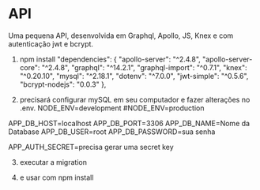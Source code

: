 # API
Uma pequena API, desenvolvida em Graphql, Apollo, JS, Knex e com autenticação jwt e bcrypt.


1) npm install
"dependencies": {
        "apollo-server": "^2.4.8",
        "apollo-server-core": "^2.4.8",
        "graphql": "^14.2.1",
        "graphql-import": "^0.7.1",
        "knex": "^0.20.10",
        "mysql": "^2.18.1",
        "dotenv": "^7.0.0",
        "jwt-simple": "^0.5.6",
        "bcrypt-nodejs": "0.0.3"
    },
    
2) precisará configurar mySQL em seu computador e fazer alterações no .env.
NODE_ENV=development
#NODE_ENV=production

APP_DB_HOST=localhost
APP_DB_PORT=3306
APP_DB_NAME=Nome da Database
APP_DB_USER=root
APP_DB_PASSWORD=sua senha

APP_AUTH_SECRET=precisa gerar uma secret key

3) executar a migration

4) e usar com npm install
